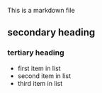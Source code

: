 This is a markdown file
## secondary heading
### tertiary heading
* first item in list
* second item in list
* third item in list
